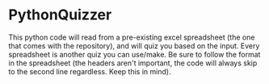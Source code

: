 # PythonQuizzer
This python code will read from a pre-existing excel spreadsheet (the one that comes with the repository), and will quiz you based on the input. Every spreadsheet is another quiz you can use/make. Be sure to follow the format in the spreadsheet (the headers aren't important, the code will always skip to the second line regardless. Keep this in mind).
